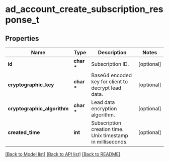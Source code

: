 # ad_account_create_subscription_response_t

## Properties
Name | Type | Description | Notes
------------ | ------------- | ------------- | -------------
**id** | **char \*** | Subscription ID. | [optional] 
**cryptographic_key** | **char \*** | Base64 encoded key for client to decrypt lead data. | [optional] 
**cryptographic_algorithm** | **char \*** | Lead data encryption algorithm. | [optional] 
**created_time** | **int** | Subscription creation time. Unix timestamp in milliseconds. | [optional] 

[[Back to Model list]](../README.md#documentation-for-models) [[Back to API list]](../README.md#documentation-for-api-endpoints) [[Back to README]](../README.md)


